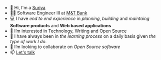 - 👋 Hi, I'm a [Suriya](https://www.suriyaprakhash.com/resume/detailed.pdf)
- :man_office_worker: Software Engineer III at [M&T Bank](https://www3.mtb.com/)
- :computer: I have *end to end experience* in *planning*, *building* and *maintaing* **Software products** and **Web based applications** 
- 👀 I’m interested in Technology, Writing and Open Source
- 🌱 I have always been in *the learning process* on a daily basis given *the type of work I do*.
- 💞️ I’m looking to collaborate on *Open Source software*
- 📫 [Let's talk](https://www.suriyaprakhash.com/#contact)

<!---
suriyaprakhash/suriyaprakhash is a ✨ special ✨ repository because its `README.md` (this file) appears on your GitHub profile.
You can click the Preview link to take a look at your changes.
--->
